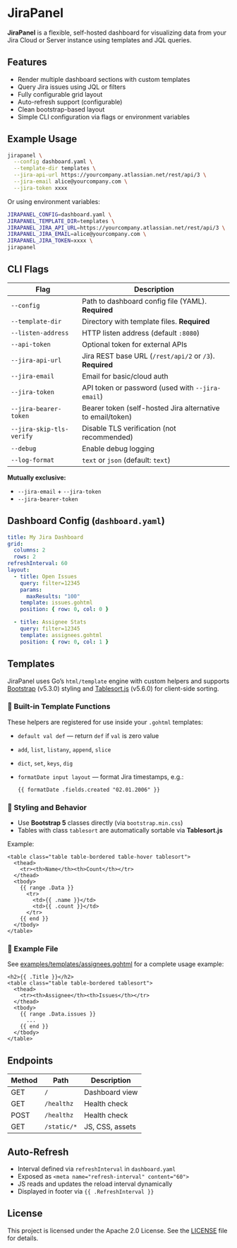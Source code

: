 # JiraPanel

**JiraPanel** is a flexible, self-hosted dashboard for visualizing data from your Jira Cloud or Server instance using templates and JQL queries.

## Features

- Render multiple dashboard sections with custom templates
- Query Jira issues using JQL or filters
- Fully configurable grid layout
- Auto-refresh support (configurable)
- Clean bootstrap-based layout
- Simple CLI configuration via flags or environment variables

## Example Usage

```sh
jirapanel \
  --config dashboard.yaml \
  --template-dir templates \
  --jira-api-url https://yourcompany.atlassian.net/rest/api/3 \
  --jira-email alice@yourcompany.com \
  --jira-token xxxx
```

Or using environment variables:

```sh
JIRAPANEL_CONFIG=dashboard.yaml \
JIRAPANEL_TEMPLATE_DIR=templates \
JIRAPANEL_JIRA_API_URL=https://yourcompany.atlassian.net/rest/api/3 \
JIRAPANEL_JIRA_EMAIL=alice@yourcompany.com \
JIRAPANEL_JIRA_TOKEN=xxxx \
jirapanel
```

## CLI Flags

| Flag                     | Description                                                |
| ------------------------ | ---------------------------------------------------------- |
| `--config`               | Path to dashboard config file (YAML). **Required**         |
| `--template-dir`         | Directory with template files. **Required**                |
| `--listen-address`       | HTTP listen address (default `:8080`)                      |
| `--api-token`            | Optional token for external APIs                           |
| `--jira-api-url`         | Jira REST base URL (`/rest/api/2` or `/3`). **Required**   |
| `--jira-email`           | Email for basic/cloud auth                                 |
| `--jira-token`           | API token or password (used with `--jira-email`)           |
| `--jira-bearer-token`    | Bearer token (self-hosted Jira alternative to email/token) |
| `--jira-skip-tls-verify` | Disable TLS verification (not recommended)                 |
| `--debug`                | Enable debug logging                                       |
| `--log-format`           | `text` or `json` (default: `text`)                         |

**Mutually exclusive:**

- `--jira-email` + `--jira-token`
- `--jira-bearer-token`

## Dashboard Config (`dashboard.yaml`)

```yaml
title: My Jira Dashboard
grid:
  columns: 2
  rows: 2
refreshInterval: 60
layout:
  - title: Open Issues
    query: filter=12345
    params:
      maxResults: "100"
    template: issues.gohtml
    position: { row: 0, col: 0 }

  - title: Assignee Stats
    query: filter=12345
    template: assignees.gohtml
    position: { row: 0, col: 1 }
```

## Templates

JiraPanel uses Go’s `html/template` engine with custom helpers and supports [Bootstrap](https://getbootstrap.com/) (v5.3.0) styling and [Tablesort.js](https://github.com/tristen/tablesort) (v5.6.0) for client-side sorting.

### 🔧 Built-in Template Functions

These helpers are registered for use inside your `.gohtml` templates:

- `default val def` — return `def` if `val` is zero value
- `add`, `list`, `listany`, `append`, `slice`
- `dict`, `set`, `keys`, `dig`
- `formatDate input layout` — format Jira timestamps, e.g.:

  ```gohtml
  {{ formatDate .fields.created "02.01.2006" }}
  ```

### 🎨 Styling and Behavior

- Use **Bootstrap 5** classes directly (via `bootstrap.min.css`)
- Tables with class `tablesort` are automatically sortable via **Tablesort.js**

Example:

```gohtml
<table class="table table-bordered table-hover tablesort">
  <thead>
    <tr><th>Name</th><th>Count</th></tr>
  </thead>
  <tbody>
    {{ range .Data }}
      <tr>
        <td>{{ .name }}</td>
        <td>{{ .count }}</td>
      </tr>
    {{ end }}
  </tbody>
</table>
```

### 📁 Example File

See [examples/templates/assignees.gohtml](examples/templates/assignees.gohtml) for a complete usage example:

```gohtml
<h2>{{ .Title }}</h2>
<table class="table table-bordered tablesort">
  <thead>
    <tr><th>Assignee</th><th>Issues</th></tr>
  </thead>
  <tbody>
    {{ range .Data.issues }}
      ...
    {{ end }}
  </tbody>
</table>
```

## Endpoints

| Method | Path        | Description     |
| ------ | ----------- | --------------- |
| GET    | `/`         | Dashboard view  |
| GET    | `/healthz`  | Health check    |
| POST   | `/healthz`  | Health check    |
| GET    | `/static/*` | JS, CSS, assets |

## Auto-Refresh

- Interval defined via `refreshInterval` in `dashboard.yaml`
- Exposed as `<meta name="refresh-interval" content="60">`
- JS reads and updates the reload interval dynamically
- Displayed in footer via `{{ .RefreshInterval }}`

## License

This project is licensed under the Apache 2.0 License. See the [LICENSE](LICENSE) file for details.
